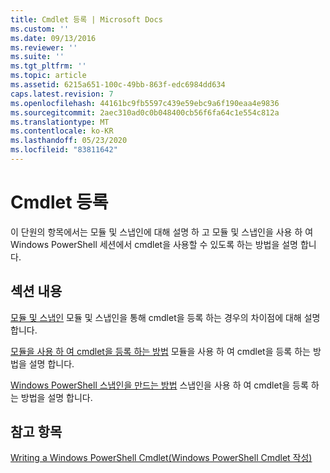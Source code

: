 ```yaml
---
title: Cmdlet 등록 | Microsoft Docs
ms.custom: ''
ms.date: 09/13/2016
ms.reviewer: ''
ms.suite: ''
ms.tgt_pltfrm: ''
ms.topic: article
ms.assetid: 6215a651-100c-49bb-863f-edc6984dd634
caps.latest.revision: 7
ms.openlocfilehash: 44161bc9fb5597c439e59ebc9a6f190eaa4e9836
ms.sourcegitcommit: 2aec310ad0c0b048400cb56f6fa64c1e554c812a
ms.translationtype: MT
ms.contentlocale: ko-KR
ms.lasthandoff: 05/23/2020
ms.locfileid: "83811642"
---
```

# <a name="registering-cmdlets"></a>Cmdlet 등록

이 단원의 항목에서는 모듈 및 스냅인에 대해 설명 하 고 모듈 및 스냅인을 사용 하 여 Windows PowerShell 세션에서 cmdlet을 사용할 수 있도록 하는 방법을 설명 합니다.

## <a name="in-this-section"></a>섹션 내용

[모듈 및 스냅인](./modules-and-snap-ins.md) 모듈 및 스냅인을 통해 cmdlet을 등록 하는 경우의 차이점에 대해 설명 합니다.

[모듈을 사용 하 여 cmdlet을 등록 하는 방법](./how-to-import-cmdlets-using-modules.md) 모듈을 사용 하 여 cmdlet을 등록 하는 방법을 설명 합니다.

[Windows PowerShell 스냅인을 만드는 방법](./how-to-create-a-windows-powershell-snap-in.md) 스냅인을 사용 하 여 cmdlet을 등록 하는 방법을 설명 합니다.

## <a name="see-also"></a>참고 항목

[Writing a Windows PowerShell Cmdlet(Windows PowerShell Cmdlet 작성)](../cmdlet/cmdlet-overview.md)
